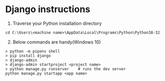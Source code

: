 # Django instructions
1. Traverse your Python installation directory 
```
cd C:\Users\<machine name>\AppData\Local\Programs\Python\Python38-32
```
2. Below commands are handy(Windows 10)
```
> python -m pipenv shell
> pip install django  
> django-admin
> django-admin startproject <project name>
> python manage.py runserver    # runs the dev server
python manage.py startapp <app name>
```